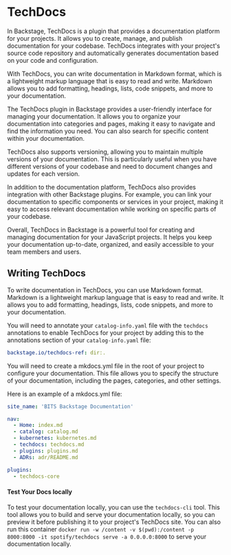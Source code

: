 # TechDocs

In Backstage, TechDocs is a plugin that provides a documentation platform for your projects. It allows you to create, manage, and publish documentation for your codebase. TechDocs integrates with your project's source code repository and automatically generates documentation based on your code and configuration.

With TechDocs, you can write documentation in Markdown format, which is a lightweight markup language that is easy to read and write. Markdown allows you to add formatting, headings, lists, code snippets, and more to your documentation.

The TechDocs plugin in Backstage provides a user-friendly interface for managing your documentation. It allows you to organize your documentation into categories and pages, making it easy to navigate and find the information you need. You can also search for specific content within your documentation.

TechDocs also supports versioning, allowing you to maintain multiple versions of your documentation. This is particularly useful when you have different versions of your codebase and need to document changes and updates for each version.

In addition to the documentation platform, TechDocs also provides integration with other Backstage plugins. For example, you can link your documentation to specific components or services in your project, making it easy to access relevant documentation while working on specific parts of your codebase.

Overall, TechDocs in Backstage is a powerful tool for creating and managing documentation for your JavaScript projects. It helps you keep your documentation up-to-date, organized, and easily accessible to your team members and users.

## Writing TechDocs

To write documentation in TechDocs, you can use Markdown format. Markdown is a lightweight markup language that is easy to read and write. It allows you to add formatting, headings, lists, code snippets, and more to your documentation.

You will need to annotate your `catalog-info.yaml` file with the `techdocs` annotations to enable TechDocs for your project by adding this to the annotations section of your `catalog-info.yaml` file:

```yaml
backstage.io/techdocs-ref: dir:.
```

You will need to create a mkdocs.yml file in the root of your project to configure your documentation. This file allows you to specify the structure of your documentation, including the pages, categories, and other settings.

Here is an example of a mkdocs.yml file:

```yaml
site_name: 'BITS Backstage Documentation'

nav:
  - Home: index.md
  - catalog: catalog.md
  - kubernetes: kubernetes.md
  - techdocs: techdocs.md
  - plugins: plugins.md
  - ADRs: adr/README.md

plugins:
  - techdocs-core
```

#### Test Your Docs locally

To test your documentation locally, you can use the `techdocs-cli` tool. This tool allows you to build and serve your documentation locally, so you can preview it before publishing it to your project's TechDocs site. You can also run this container `docker run -w /content -v $(pwd):/content -p 8000:8000 -it spotify/techdocs serve -a 0.0.0.0:8000` to serve your documentation locally.
